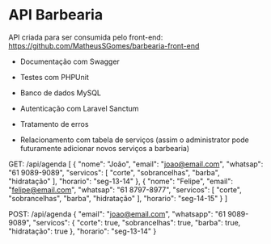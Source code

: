 # API Barbearia

API criada para ser consumida pelo front-end: https://github.com/MatheusSGomes/barbearia-front-end

- Documentação com Swagger
- Testes com PHPUnit
- Banco de dados MySQL

- Autenticação com Laravel Sanctum

- Tratamento de erros
- Relacionamento com tabela de serviços (assim o administrator pode futuramente adicionar novos serviços a barbearia)

GET: /api/agenda
[
	{
		"nome": "João",
		"email": "joao@email.com",
		"whatsap": "61 9089-9089",
		"servicos": [
			"corte",
			"sobrancelhas",
			"barba",
			"hidratação"
		],
		"horario": "seg-13-14"
	},
	{
		"nome": "Felipe",
		"email": "felipe@email.com",
		"whatsap": "61 8797-8977",
		"servicos": [
			"corte",
			"sobrancelhas",
			"barba",
			"hidratação"
		],
		"horario": "seg-14-15"
	}
]

POST: /api/agenda
{
	"email": "joao@email.com",
	"whatsapp": "61 9089-9089",
	"servicos": {
			"corte": true,
			"sobrancelhas": true,
			"barba": true,
			"hidratação": true
	},
	"horario": "seg-13-14"
}